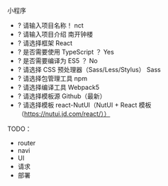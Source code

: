 小程序

+ ? 请输入项目名称！ nct
+ ? 请输入项目介绍 南开钟楼    
+ ? 请选择框架 React                 
+ ? 是否需要使用 TypeScript ？ Yes
+ ? 是否需要编译为 ES5 ？ No                                
+ ? 请选择 CSS 预处理器（Sass/Less/Stylus） Sass
+ ? 请选择包管理工具 npm           
+ ? 请选择编译工具 Webpack5          
+ ? 请选择模板源 Github（最新）  
+ ? 请选择模板 react-NutUI（NutUI + React 模板（https://nutui.jd.com/react/））

TODO：
+ router
+ navi
+ UI
+ 请求
+ 部署
